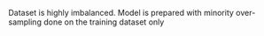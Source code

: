 Dataset is highly imbalanced. Model is prepared with minority over-sampling done on the training dataset only
